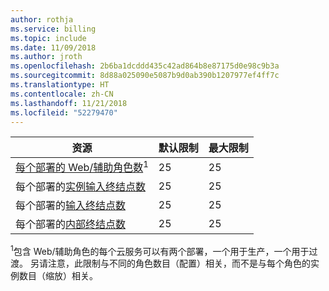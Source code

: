 ```yaml
---
author: rothja
ms.service: billing
ms.topic: include
ms.date: 11/09/2018
ms.author: jroth
ms.openlocfilehash: 2b6ba1dcddd435c42ad864b8e87175d0e98c9b3a
ms.sourcegitcommit: 8d88a025090e5087b9d0ab390b1207977ef4ff7c
ms.translationtype: HT
ms.contentlocale: zh-CN
ms.lasthandoff: 11/21/2018
ms.locfileid: "52279470"
---
```

| 资源 | 默认限制 | 最大限制 |
| --- | --- | --- |
| [每个部署的 Web/辅助角色数](../articles/cloud-services/cloud-services-choose-me.md)<sup>1</sup> |25 |25 |
| 每个部署的[实例输入终结点数](https://msdn.microsoft.com/library/gg557552.aspx#InstanceInputEndpoint) |25 |25 |
| 每个部署的[输入终结点数](https://msdn.microsoft.com/library/gg557552.aspx#InputEndpoint) |25 |25 |
| 每个部署的[内部终结点数](https://msdn.microsoft.com/library/gg557552.aspx#InternalEndpoint) |25 |25 |

<sup>1</sup>包含 Web/辅助角色的每个云服务可以有两个部署，一个用于生产，一个用于过渡。 另请注意，此限制与不同的角色数目（配置）相关，而不是与每个角色的实例数目（缩放）相关。

